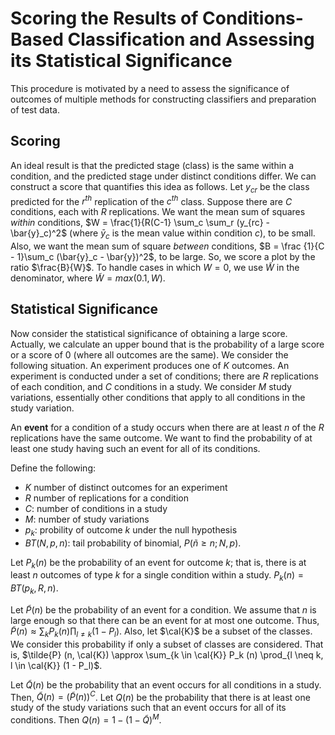 # Scoring the Results of Conditions-Based Classification and Assessing its Statistical Significance

This procedure is motivated by a need to assess the significance of outcomes of multiple methods for constructing classifiers and preparation of test data.

## Scoring

An ideal result is that the predicted stage (class) is the same within a condition, and the predicted stage under distinct conditions differ. We can construct a score that quantifies this idea as follows.
Let $y_{cr}$ be the class predicted for the $r^{th}$ replication of the $c^{th}$ class.
Suppose there are $C$ conditions, each with $R$ replications.
We want the mean sum of squares *within* conditions,
$W = \frac{1}{R(C-1} \sum_c \sum_r (y_{rc} - \bar{y}_c)^2$ (where $\bar{y}_c$ 
is the mean value within condition $c$), to be small.
Also, we want the mean sum of square *between* conditions, 
$B = \frac {1}{C - 1}\sum_c (\bar{y}_c - \bar{y})^2$,
to be large. So, we score a plot by the ratio $\frac{B}{W}$.
To handle cases in which $W = 0$, we use $\tilde{W}$ in the denominator, where $\tilde{W} = max(0.1, W)$.

## Statistical Significance

Now consider the statistical significance of obtaining a large score.
Actually, we calculate an upper bound that is the probability of a large score
or a score of 0 (where all outcomes are the same).
We consider the following situation.
An experiment produces one of $K$ outcomes.
An experiment is conducted under a
set of conditions;
there are $R$ replications of each
condition, and $C$ conditions in
a study.
We consider $M$ study variations,
essentially other conditions that
apply to all conditions in the study variation.

An **event** for a condition of a study occurs when
there are at least $n$ of the
$R$ replications have the same outcome.
We want to find the probability of at least one study having
such an event for all of its conditions.

Define the following:

  * $K$ number of distinct outcomes for an experiment
  * $R$ number of replications for a condition
  * $C$: number of conditions in a study
  * $M$: number of study variations
  * $p_k$: probility of outcome $k$ under the null hypothesis
  * $BT(N, p, n)$: tail probability of binomial, $P(\tilde{n} \geq n; N, p)$.

Let $P_k (n)$ be the probability of 
an event for outcome $k$;
that is, there is
at least $n$ outcomes of type $k$ for a single condition within a study. $P_k (n) = BT(p_k, R, n)$.

Let $\tilde{P} (n)$ be the probability of an event for a condition.
We assume that $n$ is large enough so that there can be an event for at most
one outcome.
Thus, $\tilde{P} (n) \approx \sum_k P_k (n) \prod_{l \neq k} (1 - P_l)$.
Also, let $\cal{K}$ be a subset of the classes.
We consider this probability if only a subset of classes are considered.
That is, $\tilde{P} (n, \cal{K}) \approx \sum_{k \in \cal{K}} P_k (n) \prod_{l \neq k, l \in \cal{K}} (1 - P_l)$.

Let $\tilde{Q} (n)$ be the probability that an event occurs for
all conditions in a study.
Then, $\tilde{Q} (n) = \left( \tilde{P} (n) \right)^C$.
Let $Q (n)$ be the probability that there is at least one study of the
study variations such that an event occurs for all of its conditions.
Then $Q(n) = 1 - \left( 1 - \tilde{Q} \right)^M$.
